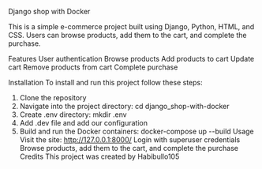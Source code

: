 Django shop with Docker

This is a simple e-commerce project built using Django, Python, HTML, and CSS. Users can browse products, add them to the cart, and complete the purchase.

Features User authentication Browse products Add products to cart Update cart Remove products from cart Complete purchase

Installation To install and run this project follow these steps:

1. Clone the repository
2. Navigate into the project directory: cd django_shop-with-docker
3. Create .env directory: mkdir .env
4. Add .dev file and add our configuration
5. Build and run the Docker containers: docker-compose up --build
    Usage
 Visit the site: http://127.0.0.1:8000/ Login with superuser credentials Browse products, add them to the cart, and complete the purchase Credits This project was created by Habibullo105
